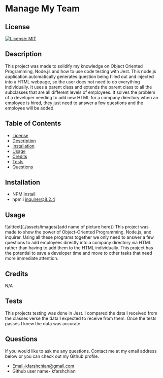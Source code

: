 

  # Manage My Team

  ## License
  [![License: MIT](https://img.shields.io/badge/License-MIT-yellow.svg)](https://opensource.org/licenses/MIT)

  ## Description
  This project was made to solidify my knowledge on Object Oriented Programming, Node.js and how to use code testing with Jest. This node.js application automatically generates question being filled out and injected into a HTML webpage, so the user does not need to do everything individually. It uses a parent class and extends the parent class to all the subclasses that are all different levels of employees. It solves the problem of a developer needing to add new HTML for a company directory when an employee is hired, they just need to answer a few questions and the employee will be added. 

  ## Table of Contents
  - [License](#License)
  - [Description](#Description)
  - [Installation](#installation)
  - [Usage](#Usage)
  - [Credits](#credits)
  - [Tests](#Tests)
  - [Questions](#Questions)
  
  ## Installation
  - NPM install
  - npm i inquirer@8.2.4 

  ## Usage
  ![alttext](./assets/images/{add name of picture here})
  This project was made to show the power of Object-Oriented Programming, Node.js, and inquirer. Using all these programs together we only need to answer a few questions to add employees directly into a company directory via HTML rather than having to add them to the HTML individually. This project has the potential to save a developer time and move to other tasks that need more immediate attention. 
  
  ## Credits
  N/A

  ## Tests
  This projects testing was done in Jest. I compared the data I received from the classes verse the data I expected to receive from them. Once the tests passes I knew the data was accurate.

  ## Questions
  If you would like to ask me any questions. Contact me at my email address below or you can check out my Github profile.
  - Email-kfarshchian@gmail.com
  - Github user name- kfarshchian
  
  
